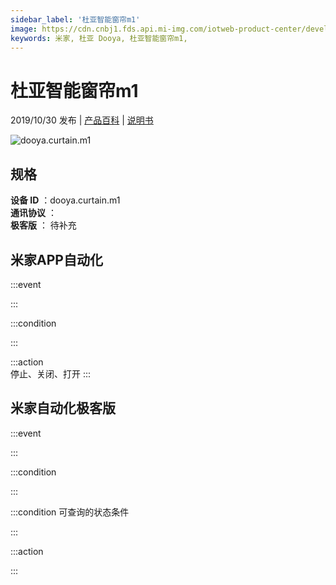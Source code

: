 ```yaml
---
sidebar_label: '杜亚智能窗帘m1'
image: https://cdn.cnbj1.fds.api.mi-img.com/iotweb-product-center/developer_1571792584078xeYuIFnz.png?GalaxyAccessKeyId=AKVGLQWBOVIRQ3XLEW&Expires=9223372036854775807&Signature=kqUzrRg5dIUjc221dhca8ASPg5Q=
keywords: 米家, 杜亚 Dooya, 杜亚智能窗帘m1, 
---
```

# 杜亚智能窗帘m1

2019/10/30 发布 | [产品百科](https://home.mi.com/webapp/content/baike/product/index.html?model=dooya.curtain.m1/) | [说明书](https://home.mi.com/views/introduction.html?model=dooya.curtain.m1&region=cn)

![dooya.curtain.m1](https://cdn.cnbj1.fds.api.mi-img.com/iotweb-product-center/developer_1571792584078xeYuIFnz.png?GalaxyAccessKeyId=AKVGLQWBOVIRQ3XLEW&Expires=9223372036854775807&Signature=kqUzrRg5dIUjc221dhca8ASPg5Q=)

## 规格  
> 
**设备 ID** ：dooya.curtain.m1  
**通讯协议** ：  
**极客版**  ： 待补充 


## 米家APP自动化  

:::event  

:::

:::condition  

:::

:::action   
停止、关闭、打开
:::

## 米家自动化极客版  

:::event  

:::

:::condition  

:::

:::condition 可查询的状态条件  

:::

:::action  

:::

        
